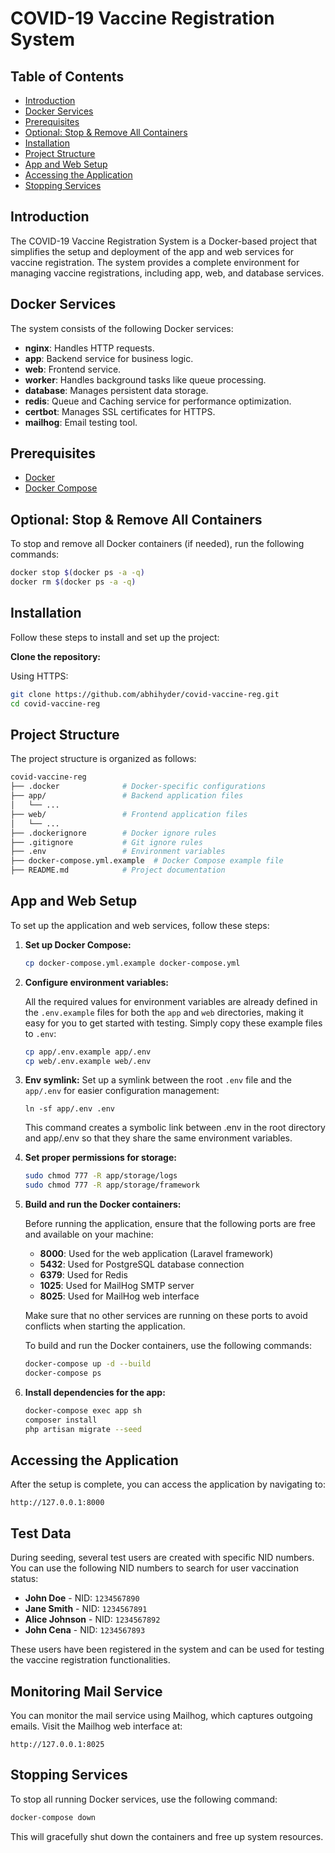 # COVID-19 Vaccine Registration System

## Table of Contents
- [Introduction](#introduction)
- [Docker Services](#docker-services)
- [Prerequisites](#prerequisites)
- [Optional: Stop & Remove All Containers](#optional-stop--remove-all-containers)
- [Installation](#installation)
- [Project Structure](#project-structure)
- [App and Web Setup](#app-and-web-setup)
- [Accessing the Application](#accessing-the-application)
- [Stopping Services](#stopping-services)

## Introduction
The COVID-19 Vaccine Registration System is a Docker-based project that simplifies the setup and deployment of the app and web services for vaccine registration. The system provides a complete environment for managing vaccine registrations, including app, web, and database services.

## Docker Services
The system consists of the following Docker services:
- **nginx**: Handles HTTP requests.
- **app**: Backend service for business logic.
- **web**: Frontend service.
- **worker**: Handles background tasks like queue processing.
- **database**: Manages persistent data storage.
- **redis**: Queue and Caching service for performance optimization.
- **certbot**: Manages SSL certificates for HTTPS.
- **mailhog**: Email testing tool.

## Prerequisites
- [Docker](https://www.docker.com/get-started)
- [Docker Compose](https://docs.docker.com/compose/install/)

## Optional: Stop & Remove All Containers
To stop and remove all Docker containers (if needed), run the following commands:

```bash
docker stop $(docker ps -a -q)
docker rm $(docker ps -a -q)
```

## Installation
Follow these steps to install and set up the project:

**Clone the repository:**

   Using HTTPS:
   ```bash
   git clone https://github.com/abhihyder/covid-vaccine-reg.git 
   cd covid-vaccine-reg
   ```

## Project Structure
The project structure is organized as follows:

```bash
covid-vaccine-reg
├── .docker              # Docker-specific configurations
├── app/                 # Backend application files
│   └── ...
├── web/                 # Frontend application files
│   └── ...
├── .dockerignore        # Docker ignore rules
├── .gitignore           # Git ignore rules
├── .env                 # Environment variables
├── docker-compose.yml.example  # Docker Compose example file
├── README.md            # Project documentation
```

## App and Web Setup
To set up the application and web services, follow these steps:

1. **Set up Docker Compose:**
   ```bash
   cp docker-compose.yml.example docker-compose.yml
   ```

2. **Configure environment variables:**
   
   All the required values for environment variables are already defined in the `.env.example` files for both the `app` and `web` directories, making it easy for you to get started with testing. Simply copy these example files to `.env`:
   
   ```bash
   cp app/.env.example app/.env
   cp web/.env.example web/.env
   ```
3. **Env symlink:** Set up a symlink between the root `.env` file and the `app/.env` for easier configuration management:
   ```
   ln -sf app/.env .env
   ```
   This command creates a symbolic link between .env in the root directory and app/.env so that they share the same environment variables.
4. **Set proper permissions for storage:**
   ```bash
   sudo chmod 777 -R app/storage/logs
   sudo chmod 777 -R app/storage/framework
   ```

5. **Build and run the Docker containers:**
      
   Before running the application, ensure that the following ports are free and available on your machine:
   
   - **8000**: Used for the web application (Laravel framework)
   - **5432**: Used for PostgreSQL database connection
   - **6379**: Used for Redis
   - **1025**: Used for MailHog SMTP server
   - **8025**: Used for MailHog web interface
   
   Make sure that no other services are running on these ports to avoid conflicts when starting the application.

   To build and run the Docker containers, use the following commands:
   ```bash
   docker-compose up -d --build
   docker-compose ps
   ```

7. **Install dependencies for the app:**
   ```bash
   docker-compose exec app sh
   composer install
   php artisan migrate --seed
   ```

## Accessing the Application
After the setup is complete, you can access the application by navigating to:

```
http://127.0.0.1:8000
```

## Test Data
During seeding, several test users are created with specific NID numbers. You can use the following NID numbers to search for user vaccination status:

- **John Doe** - NID: `1234567890`
- **Jane Smith** - NID: `1234567891`
- **Alice Johnson** - NID: `1234567892`
- **John Cena** - NID: `1234567893`

These users have been registered in the system and can be used for testing the vaccine registration functionalities.

## Monitoring Mail Service
You can monitor the mail service using Mailhog, which captures outgoing emails. Visit the Mailhog web interface at:

```
http://127.0.0.1:8025
```

## Stopping Services
To stop all running Docker services, use the following command:

```bash
docker-compose down
```

This will gracefully shut down the containers and free up system resources.
